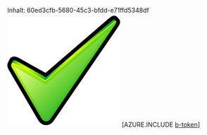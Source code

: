 Inhalt: 60ed3cfb-5680-45c3-bfdd-e71ffd5348df![Bild](ca663ed8-9a6a-4bae-ad6d-a096c24a0a11.png)
[AZURE.INCLUDE [b-token](1cfb28e2-3475-4d17-8f51-7d0ed3f57b10.md)]
